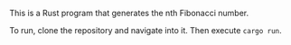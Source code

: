 This is a Rust program that generates the nth Fibonacci number.

To run, clone the repository and navigate into it. Then execute `cargo run`.